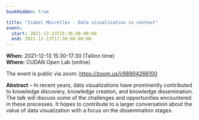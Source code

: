 ```yaml
---
bookHidden: true

title: "Isabel Meirelles - Data visualization in context"
event:
  start: 2021-12-13T15:30:00-00:00
  end: 2021-12-13T17:30:00-00:00
---
```


**When:** 2021-12-13 15:30-17:30 (Tallinn time)  
**Where:** CUDAN Open Lab (online)  

The event is public via zoom: https://zoom.us/j/98904266100   

<!--more-->
**Abstract** – In recent years, data visualizations have prominently contributed to knowledge discovery, knowledge creation, and knowledge dissemination. The talk will discuss some of the challenges and opportunities encountered in these processes. It hopes to contribute to a larger conversation about the value of data visualization with a focus on the dissemination stages. 
